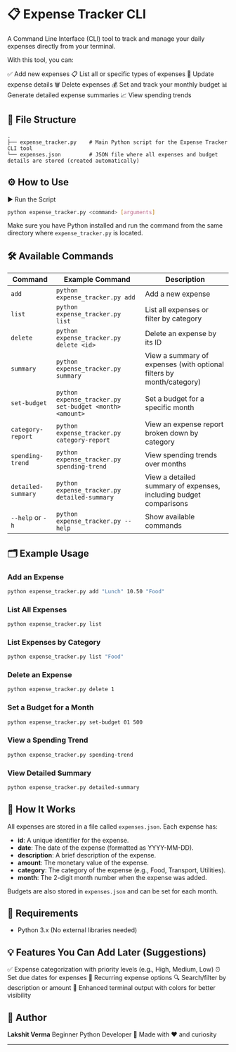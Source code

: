 
# 📋 Expense Tracker CLI

A Command Line Interface (CLI) tool to track and manage your daily expenses directly from your terminal.

With this tool, you can:

✅ Add new expenses
📋 List all or specific types of expenses
📝 Update expense details
🗑️ Delete expenses
💰 Set and track your monthly budget
📊 Generate detailed expense summaries
📈 View spending trends

## 📁 File Structure

```
.
├── expense_tracker.py    # Main Python script for the Expense Tracker CLI tool
└── expenses.json         # JSON file where all expenses and budget details are stored (created automatically)
```

## ⚙️ How to Use

▶️ Run the Script

```bash
python expense_tracker.py <command> [arguments]
```

Make sure you have Python installed and run the command from the same directory where `expense_tracker.py` is located.

## 🛠️ Available Commands

| Command            | Example Command                                         | Description                                                          |
| ------------------ | ------------------------------------------------------- | -------------------------------------------------------------------- |
| `add`              | `python expense_tracker.py add`                         | Add a new expense                                                    |
| `list`             | `python expense_tracker.py list`                        | List all expenses or filter by category                              |
| `delete`           | `python expense_tracker.py delete <id>`                 | Delete an expense by its ID                                          |
| `summary`          | `python expense_tracker.py summary`                     | View a summary of expenses (with optional filters by month/category) |
| `set-budget`       | `python expense_tracker.py set-budget <month> <amount>` | Set a budget for a specific month                                    |
| `category-report`  | `python expense_tracker.py category-report`             | View an expense report broken down by category                       |
| `spending-trend`   | `python expense_tracker.py spending-trend`              | View spending trends over months                                     |
| `detailed-summary` | `python expense_tracker.py detailed-summary`            | View a detailed summary of expenses, including budget comparisons    |
| `--help` or `-h`   | `python expense_tracker.py --help`                      | Show available commands                                              |

## 🗂️ Example Usage

### Add an Expense

```bash
python expense_tracker.py add "Lunch" 10.50 "Food"
```

### List All Expenses

```bash
python expense_tracker.py list
```

### List Expenses by Category

```bash
python expense_tracker.py list "Food"
```

### Delete an Expense

```bash
python expense_tracker.py delete 1
```

### Set a Budget for a Month

```bash
python expense_tracker.py set-budget 01 500
```

### View a Spending Trend

```bash
python expense_tracker.py spending-trend
```

### View Detailed Summary

```bash
python expense_tracker.py detailed-summary
```

## 🧠 How It Works

All expenses are stored in a file called `expenses.json`.
Each expense has:

* **id**: A unique identifier for the expense.
* **date**: The date of the expense (formatted as YYYY-MM-DD).
* **description**: A brief description of the expense.
* **amount**: The monetary value of the expense.
* **category**: The category of the expense (e.g., Food, Transport, Utilities).
* **month**: The 2-digit month number when the expense was added.

Budgets are also stored in `expenses.json` and can be set for each month.

## 📌 Requirements

* Python 3.x (No external libraries needed)

## 💡 Features You Can Add Later (Suggestions)

✅ Expense categorization with priority levels (e.g., High, Medium, Low)
⏰ Set due dates for expenses
🔁 Recurring expense options
🔍 Search/filter by description or amount
🌈 Enhanced terminal output with colors for better visibility

## 🙌 Author

**Lakshit Verma**
Beginner Python Developer 🌱
Made with ❤️ and curiosity

---


